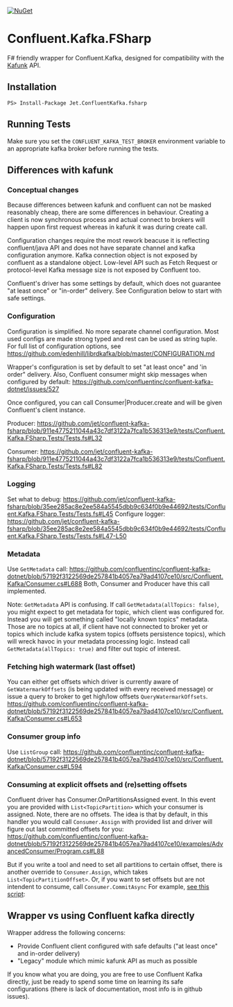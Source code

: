[![NuGet](https://img.shields.io/nuget/v/Jet.ConfluentKafka.fsharp.svg)](https://www.nuget.org/packages/Jet.ConfluentKafka.fsharp/)

# Confluent.Kafka.FSharp

F# friendly wrapper for Confluent.Kafka, designed for compatibility with the [Kafunk](https://github.com/jet/kafunk) API.

## Installation

```
PS> Install-Package Jet.ConfluentKafka.fsharp
```

## Running Tests

Make sure you set the `CONFLUENT_KAFKA_TEST_BROKER` environment variable to an appropriate kafka broker before running the tests.

## Differences with kafunk
### Conceptual changes
Because differences between kafunk and confluent can not be masked reasonably cheap, there are some differences in behaviour. Creating a client is now synchronous process and actual connect to brokers will happen upon first request whereas in kafunk it was during create call.

Configuration changes require the most rework beacuse it is reflecting confluent/java API and does not have separate channel and kafka configuration anymore.
Kafka connection object is not exposed by confluent as a standalone object.
Low-level API such as Fetch Request or protocol-level Kafka message size is not exposed by Confluent too.

Confluent's driver has some settings by default, which does not guarantee "at least once" or "in-order" delivery. See Configuration below to start with safe settings.

### Configuration
Configuration is simplified. No more separate channel configuration. Most used configs are made strong typed and rest can be used as string tuple. For full list of configuration options, see https://github.com/edenhill/librdkafka/blob/master/CONFIGURATION.md

Wrapper's configuration is set by default to set "at least once" and 'in order" delivery. Also, Confluent consumer might skip messages when configured by default: https://github.com/confluentinc/confluent-kafka-dotnet/issues/527

Once configured, you can call Consumer|Producer.create and will be given Confluent's client instance.

Producer:
https://github.com/jet/confluent-kafka-fsharp/blob/911e4775211044a43c7df3122a7fca1b536313e9/tests/Confluent.Kafka.FSharp.Tests/Tests.fs#L32

Consumer:
https://github.com/jet/confluent-kafka-fsharp/blob/911e4775211044a43c7df3122a7fca1b536313e9/tests/Confluent.Kafka.FSharp.Tests/Tests.fs#L82

### Logging
Set what to debug: https://github.com/jet/confluent-kafka-fsharp/blob/35ee285ac8e2ee584a5545dbb9c634f0b9e44692/tests/Confluent.Kafka.FSharp.Tests/Tests.fs#L45
Configure logger: https://github.com/jet/confluent-kafka-fsharp/blob/35ee285ac8e2ee584a5545dbb9c634f0b9e44692/tests/Confluent.Kafka.FSharp.Tests/Tests.fs#L47-L50

### Metadata
Use `GetMetadata` call: https://github.com/confluentinc/confluent-kafka-dotnet/blob/57192f3122569de257841b4057ea79ad4107ce10/src/Confluent.Kafka/Consumer.cs#L688
Both, Consumer and Producer have this call implemented.

Note: `GetMetadata` API is confusing. If call `GetMetadata(allTopics: false)`, you might expect to get metadata for topic, which client was configured for. Instead you will get something called "locally known topics" metadata. Those are no topics at all, if client have not connected to broker yet or topics which include kafka system topics (offsets persistence topics), which will wreck havoc in your metadata processing logic.
Instead call `GetMetadata(allTopics: true)` and filter out topic of interest. 

### Fetching high watermark (last offset)
You can either get offsets which driver is currently aware of `GetWatermarkOffsets` (is being updated with every received message) or issue a query to broker to get high/low offsets `QueryWatermarkOffsets`.
https://github.com/confluentinc/confluent-kafka-dotnet/blob/57192f3122569de257841b4057ea79ad4107ce10/src/Confluent.Kafka/Consumer.cs#L653

### Consumer group info
Use `ListGroup` call:
https://github.com/confluentinc/confluent-kafka-dotnet/blob/57192f3122569de257841b4057ea79ad4107ce10/src/Confluent.Kafka/Consumer.cs#L594

### Consuming at explicit offsets and (re)setting offsets
Confluent driver has Consumer.OnPartitionsAssigned event. In this event you are provided with `List<TopicPartition>` which your consumer is assigned. Note, there are no offsets. The idea is that by default, in this handler you would call `Consumer.Assign` with provided list and driver will figure out last committed offsets for you:
https://github.com/confluentinc/confluent-kafka-dotnet/blob/57192f3122569de257841b4057ea79ad4107ce10/examples/AdvancedConsumer/Program.cs#L88

But if you write a tool and need to set all partitions to certain offset, there is another override to `Consumer.Assign`, which takes `List<TopicPartitionOffset>`. Or, if you want to set offsets but are not intendent to consume, call `Consumer.CommitAsync` For example, [see this script](./src/Confluent.Kafka.FSharp/Script.fsx):

## Wrapper vs using Confluent kafka directly
Wrapper address the following concerns:
* Provide Confluent client configured with safe defaults ("at least once" and in-order delivery)
* "Legacy" module which mimic kafunk API as much as possible

If you know what you are doing, you are free to use Confluent Kafka directly, just be ready to spend some time on learning its safe configurations (there is lack of documentation, most info is in github issues).